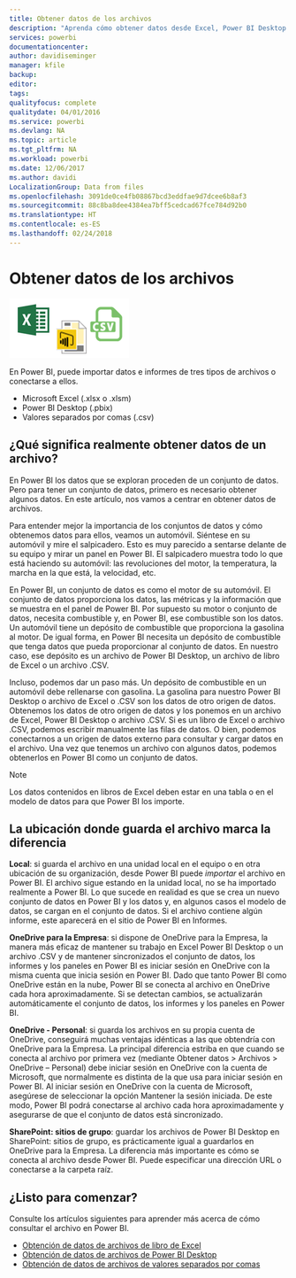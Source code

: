 ```yaml
---
title: Obtener datos de los archivos
description: "Aprenda cómo obtener datos desde Excel, Power BI Desktop y archivos CSV en Power BI"
services: powerbi
documentationcenter: 
author: davidiseminger
manager: kfile
backup: 
editor: 
tags: 
qualityfocus: complete
qualitydate: 04/01/2016
ms.service: powerbi
ms.devlang: NA
ms.topic: article
ms.tgt_pltfrm: NA
ms.workload: powerbi
ms.date: 12/06/2017
ms.author: davidi
LocalizationGroup: Data from files
ms.openlocfilehash: 3091de0ce4fb08867bcd3eddfae9d7dcee6b8af3
ms.sourcegitcommit: 88c8ba8dee4384ea7bff5cedcad67fce784d92b0
ms.translationtype: HT
ms.contentlocale: es-ES
ms.lasthandoff: 02/24/2018
---
```

# <a name="get-data-from-files"></a>Obtener datos de los archivos
![](media/service-get-data-from-files/file_icons.png)

En Power BI, puede importar datos e informes de tres tipos de archivos o conectarse a ellos.

* Microsoft Excel (.xlsx o .xlsm)
* Power BI Desktop (.pbix)
* Valores separados por comas (.csv)

## <a name="what-does-get-data-from-a-file-really-mean"></a>¿Qué significa realmente obtener datos de un archivo?
En Power BI los datos que se exploran proceden de un conjunto de datos. Pero para tener un conjunto de datos, primero es necesario obtener algunos datos. En este artículo, nos vamos a centrar en obtener datos de archivos.

Para entender mejor la importancia de los conjuntos de datos y cómo obtenemos datos para ellos, veamos un automóvil. Siéntese en su automóvil y mire el salpicadero. Esto es muy parecido a sentarse delante de su equipo y mirar un panel en Power BI. El salpicadero muestra todo lo que está haciendo su automóvil: las revoluciones del motor, la temperatura, la marcha en la que está, la velocidad, etc.

En Power BI, un conjunto de datos es como el motor de su automóvil. El conjunto de datos proporciona los datos, las métricas y la información que se muestra en el panel de Power BI. Por supuesto su motor o conjunto de datos, necesita combustible y, en Power BI, ese combustible son los datos. Un automóvil tiene un depósito de combustible que proporciona la gasolina al motor. De igual forma, en Power BI necesita un depósito de combustible que tenga datos que pueda proporcionar al conjunto de datos. En nuestro caso, ese depósito es un archivo de Power BI Desktop, un archivo de libro de Excel o un archivo .CSV.

Incluso, podemos dar un paso más. Un depósito de combustible en un automóvil debe rellenarse con gasolina. La gasolina para nuestro Power BI Desktop o archivo de Excel o .CSV son los datos de otro origen de datos. Obtenemos los datos de otro origen de datos y los ponemos en un archivo de Excel, Power BI Desktop o archivo .CSV. Si es un libro de Excel o archivo .CSV, podemos escribir manualmente las filas de datos. O bien, podemos conectarnos a un origen de datos externo para consultar y cargar datos en el archivo. Una vez que tenemos un archivo con algunos datos, podemos obtenerlos en Power BI como un conjunto de datos.

> [!NOTE]
> Los datos contenidos en libros de Excel deben estar en una tabla o en el modelo de datos para que Power BI los importe.
> 
> 

## <a name="where-your-file-is-saved-makes-a-difference"></a>La ubicación donde guarda el archivo marca la diferencia
**Local**: si guarda el archivo en una unidad local en el equipo o en otra ubicación de su organización, desde Power BI puede *importar* el archivo en Power BI. El archivo sigue estando en la unidad local, no se ha importado realmente a Power BI. Lo que sucede en realidad es que se crea un nuevo conjunto de datos en Power BI y los datos y, en algunos casos el modelo de datos, se cargan en el conjunto de datos. Si el archivo contiene algún informe, este aparecerá en el sitio de Power BI en Informes.

**OneDrive para la Empresa**: si dispone de OneDrive para la Empresa, la manera más eficaz de mantener su trabajo en Excel Power BI Desktop o un archivo .CSV y de mantener sincronizados el conjunto de datos, los informes y los paneles en Power BI es iniciar sesión en OneDrive con la misma cuenta que inicia sesión en Power BI. Dado que tanto Power BI como OneDrive están en la nube, Power BI se conecta al archivo en OneDrive cada hora aproximadamente. Si se detectan cambios, se actualizarán automáticamente el conjunto de datos, los informes y los paneles en Power BI.

**OneDrive - Personal**: si guarda los archivos en su propia cuenta de OneDrive, conseguirá muchas ventajas idénticas a las que obtendría con OneDrive para la Empresa. La principal diferencia estriba en que cuando se conecta al archivo por primera vez (mediante Obtener datos > Archivos > OneDrive – Personal) debe iniciar sesión en OneDrive con la cuenta de Microsoft, que normalmente es distinta de la que usa para iniciar sesión en Power BI. Al iniciar sesión en OneDrive con la cuenta de Microsoft, asegúrese de seleccionar la opción Mantener la sesión iniciada. De este modo, Power BI podrá conectarse al archivo cada hora aproximadamente y asegurarse de que el conjunto de datos está sincronizado.

**SharePoint: sitios de grupo**: guardar los archivos de Power BI Desktop en SharePoint: sitios de grupo, es prácticamente igual a guardarlos en OneDrive para la Empresa. La diferencia más importante es cómo se conecta al archivo desde Power BI. Puede especificar una dirección URL o conectarse a la carpeta raíz.

## <a name="ready-to-get-started"></a>¿Listo para comenzar?
Consulte los artículos siguientes para aprender más acerca de cómo consultar el archivo en Power BI.

* [Obtención de datos de archivos de libro de Excel](service-excel-workbook-files.md)
* [Obtención de datos de archivos de Power BI Desktop](service-desktop-files.md)
* [Obtención de datos de archivos de valores separados por comas](service-comma-separated-value-files.md)

